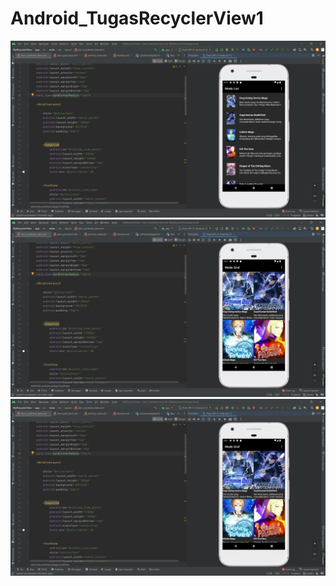 # Android_TugasRecyclerView1
![alt text](img/img1.png)
![alt text](img/img2.png)
![alt text](img/img2.png)
